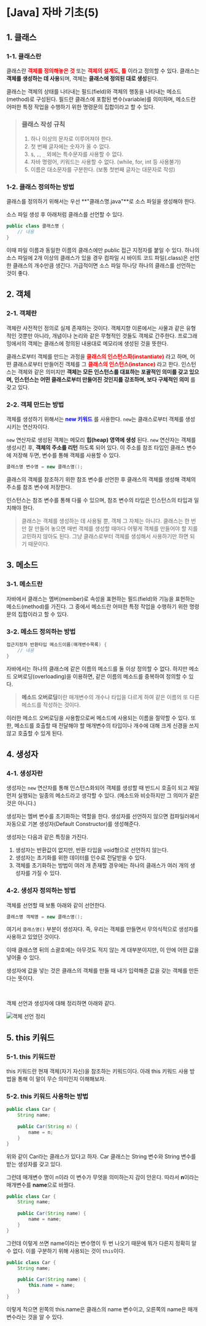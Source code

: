 # [Java] 자바 기초(5)
## 1. 클래스
### 1-1. 클래스란
클래스란 **<span style='color:red'>객체를 정의해놓은 것</span>** 또는 **<span style='color:red'>객체의 설계도, 틀</span>** 이라고 정의할 수 있다.
클래스는 **객체를 생성하는 데 사용**되며, 객체는 **클래스에 정의된 대로 생성**된다.

클래스는 객체의 상태를 나타내는 필드(field)와 객체의 행동을 나타내는 메소드(method)로 구성된다.
필드란 클래스에 포함된 변수(variable)를 의미하며, 메소드란 어떠한 특정 작업을 수행하기 위한 명령문의 집합이라고 할 수 있다.

> ### 클래스 작성 규칙
> 1. 하나 이상의 문자로 이루어져야 한다.
> 2. 첫 번째 글자에는 숫자가 올 수 없다.
> 3. ```$```, ```,```, ```_``` 외에는 특수문자를 사용할 수 없다.
> 4. 자바 명령어, 키워드는 사용할 수 없다. (while, for, int 등 사용불가)
> 5. 이름은 대소문자를 구분한다. (보통 첫번째 글자는 대문자로 작성)

### 1-2. 클래스 정의하는 방법
클래스를 정의하기 위해서는 우선 **"클래스명.java"**로 소스 파일을 생성해야 한다.

소스 파일 생성 후 아래처럼 클래스를 선언할 수 있다.
```java
public class 클래스명 {
	// 내용
}
```
이때 파일 이름과 동일한 이름의 클래스에만 public 접근 지정자를 붙일 수 있다.
하나의 소스 파일에 2개 이상의 클래스가 있을 경우 컴파일 시 바이트 코드 파일(.class)은 선언한 클래스의 개수만큼 생긴다. 가급적이면 소스 파일 하나당 하나의 클래스를 선언하는 것이 좋다.

## 2. 객체
### 2-1. 객체란
객체란 사전적인 정의로 실제 존재하는 것이다.
객체지향 이론에서는 사물과 같은 유형적인 것뿐만 아니라, 개념이나 논리와 같은 무형적인 것들도 객체로 간주한다. 프로그래밍에서의 객체는 클래스에 정의된 내용대로 메모리에 생성된 것을 뜻한다.

클래스로부터 객체를 만드는 과정을 **<span style='color:red'>클래스의 인스턴스화(instantiate)</span>** 라고 하며, 어떤 클래스로부터 만들어진 객체를 그 **<span style='color:red'>클래스의 인스턴스(instance)</span>** 라고 한다.
인스턴스는 객체와 같은 의미지만 **객체는 모든 인스턴스를 대표하는 포괄적인 의미를 갖고 있으며, 인스턴스는 어떤 클래스로부터 만들어진 것인지를 강조하며, 보다 구체적인 의미** 를 갖고 있다.

### 2-2. 객체 만드는 방법
객체를 생성하기 위해서는 **<span style='color:blue'>new 키워드</span>** 를 사용한다. ```new```는 클래스로부터 객체를 생성시키는 연산자이다.

```new``` 연산자로 생성된 객체는 메모리 **힙(heap) 영역에 생성** 된다.
```new``` 연산자는 객체를 생성시킨 후, **객체의 주소를 리턴** 하도록 되어 있다.
이 주소를 참조 타입인 클래스 변수에 저장해 두면, 변수를 통해 객체를 사용할 수 있다.

```java
클래스명 변수명 = new 클래스명();
```
클래스의 객체를 참조하기 위한 참조 변수를 선언한 후 클래스의 객체를 생성해 객체의 주소를 참조 변수에 저장한다.

인스턴스는 참조 변수를 통해 다룰 수 있으며, 참조 변수의 타입은 인스턴스의 타입과 일치해야 한다.

> 클래스는 객체를 생성하는 데 사용될 뿐, 객체 그 자체는 아니다.
클래스는 한 번만 잘 만들어 놓으면 매번 객체를 생성할 때마다 어떻게 객체를 만들어야 할 지를 고민하지 않아도 된다. 그냥 클래스로부터 객체를 생성해서 사용하기만 하면 되기 때문이다.

## 3. 메소드
### 3-1. 메소드란
자바에서 클래스는 멤버(member)로 속성을 표현하는 필드(field)와 기능을 표현하는 메소드(method)를 가진다.
그 중에서 메소드란 어떠한 특정 작업을 수행하기 위한 명령문의 집합이라고 할 수 있다.

### 3-2. 메소드 정의하는 방법
```java
접근지정자 반환타입 메소드이름(매개변수목록) {
	// 내용
}
```
자바에서는 하나의 클래스에 같은 이름의 메소드를 둘 이상 정의할 수 없다. 하지만 메소드 오버로딩(overloading)을 이용하면, 같은 이름의 메소드를 중복하여 정의할 수 있다.

> **메소드 오버로딩**이란 매개변수의 개수나 타입을 다르게 하여 같은 이름의 또 다른 메소드를 작성하는 것이다.

이러한 메소드 오버로딩을 사용함으로써 메소드에 사용되는 이름을 절약할 수 있다. 또한, 메소드를 호출할 때 전달해야 할 매개변수의 타입이나 개수에 대해 크게 신경을 쓰지 않고 호출할 수 있게 된다.

## 4. 생성자
### 4-1. 생성자란
생성자는 ```new``` 연산자를 통해 인스턴스화되어 객체를 생성할 때 반드시 호출이 되고 제일 먼저 실행되는 일종의 메소드라고 생각할 수 있다. (메소드와 비슷하지만 그 의미가 같은 것은 아니다.)

생성자는 멤버 변수를 초기화하는 역할을 한다.
생성자를 선언하지 않으면 컴파일러에서 자동으로 기본 생성자(Default Constructor)를 생성해준다.

생성자는 다음과 같은 특징을 가진다.

1. 생성자는 반환값이 없지만, 반환 타입을 void형으로 선언하지 않는다.
2. 생성자는 초기화를 위한 데이터를 인수로 전달받을 수 있다.
3. 객체를 초기화하는 방법이 여러 개 존재할 경우에는 하나의 클래스가 여러 개의 생성자를 가질 수 있다.

### 4-2. 생성자 정의하는 방법
객체를 선언할 때 보통 아래와 같이 선언한다.
```java
클래스명 객체명 = new 클래스명();
```
여기서 ```클래스명()``` 부분이 생성자다. 즉, 우리는 객체를 만들면서 무의식적으로 생성자를 사용하고 있었던 것이다.

이때 클래스명 뒤의 소괄호에는 아무것도 적지 않는 게 대부분이지만, 이 안에 어떤 값을 넣어줄 수 있다.

생성자에 값을 넣는 것은 클래스의 객체를 만들 때 내가 입력해준 값을 갖는 객체를 만든다는 뜻이다.

<br>

객체 선언과 생성자에 대해 정리하면 아래와 같다.

![객체 선언 정리](https://images.velog.io/images/minide/post/e5dea634-6ee1-4cd4-9d5a-a969fb78ed4a/%EC%8A%A4%ED%81%AC%EB%A6%B0%EC%83%B7%202021-02-23%20%EC%98%A4%ED%9B%84%204.47.24.png)

## 5. this 키워드
### 5-1. this 키워드란
this 키워드란 현재 객체(자기 자신)을 참조하는 키워드이다.
아래 this 키워드 사용 방법을 통해 이 말이 무슨 의미인지 이해해보자.

### 5-2. this 키워드 사용하는 방법
```java
public class Car {
	String name;
    
    public Car(String n) {
    	name = n;
    }
}
```
위와 같이 Car라는 클래스가 있다고 하자. Car 클래스는 String 변수와 String 변수를 받는 생성자를 갖고 있다.

그런데 매개변수 명이 n이라 이 변수가 무엇을 의미하는지 감이 안온다. 따라서 **n**이라는 매개변수를 **name**으로 바꿨다.

```java
public class Car {
	String name;
    
    public Car(String name) {
    	name = name;
    }
}
```
그런데 이렇게 쓰면 name이라는 변수명이 두 번 나오기 때문에 뭐가 다른지 정확히 알 수 없다.
이를 구분하기 위해 사용되는 것이 ```this```이다.

```java
public class Car {
	String name;
    
    public Car(String name) {
    	this.name = name;
    }
}
```
이렇게 적으면 왼쪽의 this.name은 클래스의 name 변수이고, 오른쪽의 name은 매개변수라는 것을 알 수 있다.